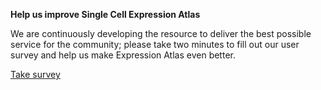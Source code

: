 **Help us improve Single Cell Expression Atlas**

We are continuously developing the resource to deliver the best possible service for the community;
please take two minutes to fill out our user survey and help us make Expression Atlas even better.

<a target={_blank} href="https://www.surveymonkey.co.uk/r/SCEAsurvey22" class="button">Take survey</a>

